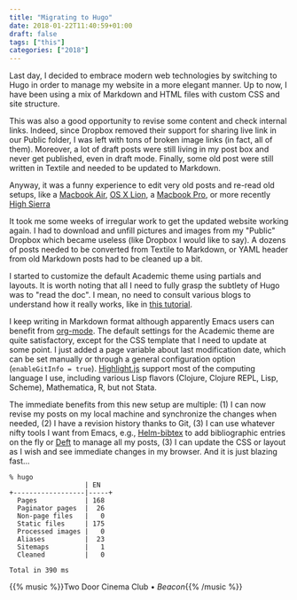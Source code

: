 ```yaml
---
title: "Migrating to Hugo"
date: 2018-01-22T11:40:59+01:00
draft: false
tags: ["this"]
categories: ["2018"]
---
```


Last day, I decided to embrace modern web technologies by switching to Hugo in order to manage my website in a more elegant manner. Up to now, I have been using a mix of Markdown and HTML files with custom CSS and site structure.

This was also a good opportunity to revise some content and check internal links. Indeed, since Dropbox removed their support for sharing live link in our Public folder, I was left with tons of broken image links (in fact, all of them). Moreover, a lot of draft posts were still living in my post box and never get published, even in draft mode. Finally, some old post were still written in Textile and needed to be updated to Markdown.

Anyway, it was a funny experience to edit very old posts and re-read old setups, like a [Macbook Air](/post/welcome-to-the-macbook-air), [OS X Lion](/post/my-setup), a [Macbook Pro](/post/os-x-yosemite), or more recently [High Sierra](/post/setup-2018)

It took me some weeks of irregular work to get the updated website working again. I had to download and unfill pictures and images from my "Public" Dropbox which became useless (like Dropbox I would like to say). A dozens of posts needed to be converted from Textile to Markdown, or YAML header from old Markdown posts had to be cleaned up a bit.

I started to customize the default Academic theme using partials and layouts. It is worth noting that all I need to fully grasp the subtlety of Hugo was to "read the doc". I mean, no need to consult various blogs to understand how it really works, like in [this tutorial](http://www.mit.edu/~k2smith/post/getting-started/).

I keep writing in Markdown format although apparently Emacs users can benefit from [org-mode](https://github.com/chaseadamsio/goorgeous). The default settings for the Academic theme are quite satisfactory, except for the CSS template that I need to update at some point. I just added a page variable about last modification date, which can be set manually or through a general configuration option (`enableGitInfo = true`). [Highlight.js](https://highlightjs.org) support most of the computing language I use, including various Lisp flavors (Clojure, Clojure REPL, Lisp, Scheme), Mathematica, R, but not Stata.

The immediate benefits from this new setup are multiple: (1) I can now revise my posts on my local machine and synchronize the changes when needed, (2) I have a revision history thanks to Git, (3) I can use whatever nifty tools I want from Emacs, e.g., [Helm-bibtex](https://github.com/tmalsburg/helm-bibtex) to add bibliographic entries on the fly or [Deft](https://github.com/jrblevin/deft) to manage all my posts, (3) I can update the CSS or layout as I wish and see immediate changes in my browser. And it is just blazing fast...

```
% hugo
                   | EN
+------------------|-----+
  Pages            | 168
  Paginator pages  |  26
  Non-page files   |   0
  Static files     | 175
  Processed images |   0
  Aliases          |  23
  Sitemaps         |   1
  Cleaned          |   0

Total in 390 ms
```

{{% music %}}Two Door Cinema Club • *Beacon*{{% /music %}}
